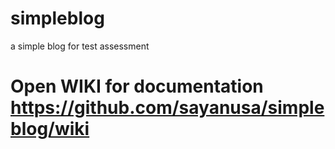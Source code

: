 # simpleblog
a simple blog for test assessment 


# Open WIKI for documentation https://github.com/sayanusa/simpleblog/wiki